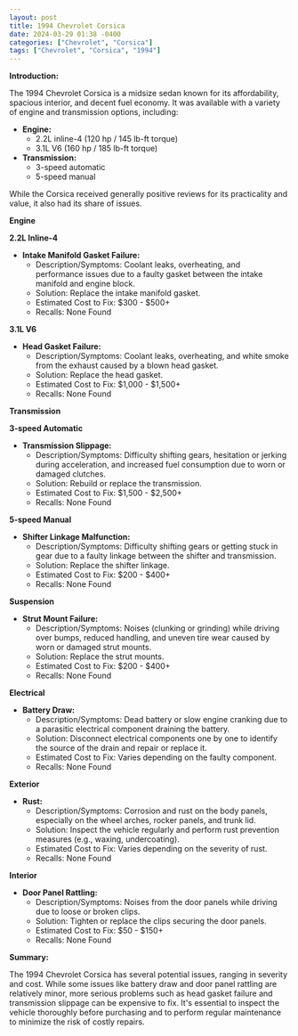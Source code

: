 ```yaml
---
layout: post
title: 1994 Chevrolet Corsica
date: 2024-03-29 01:38 -0400
categories: ["Chevrolet", "Corsica"]
tags: ["Chevrolet", "Corsica", "1994"]
---
```

**Introduction:**

The 1994 Chevrolet Corsica is a midsize sedan known for its affordability, spacious interior, and decent fuel economy. It was available with a variety of engine and transmission options, including:

* **Engine:**
    * 2.2L inline-4 (120 hp / 145 lb-ft torque)
    * 3.1L V6 (160 hp / 185 lb-ft torque)
* **Transmission:**
    * 3-speed automatic
    * 5-speed manual

While the Corsica received generally positive reviews for its practicality and value, it also had its share of issues.

**Engine**

**2.2L Inline-4**

* **Intake Manifold Gasket Failure:**
    * Description/Symptoms: Coolant leaks, overheating, and performance issues due to a faulty gasket between the intake manifold and engine block.
    * Solution: Replace the intake manifold gasket.
    * Estimated Cost to Fix: $300 - $500+
    * Recalls: None Found

**3.1L V6**

* **Head Gasket Failure:**
    * Description/Symptoms: Coolant leaks, overheating, and white smoke from the exhaust caused by a blown head gasket.
    * Solution: Replace the head gasket.
    * Estimated Cost to Fix: $1,000 - $1,500+
    * Recalls: None Found

**Transmission**

**3-speed Automatic**

* **Transmission Slippage:**
    * Description/Symptoms: Difficulty shifting gears, hesitation or jerking during acceleration, and increased fuel consumption due to worn or damaged clutches.
    * Solution: Rebuild or replace the transmission.
    * Estimated Cost to Fix: $1,500 - $2,500+
    * Recalls: None Found

**5-speed Manual**

* **Shifter Linkage Malfunction:**
    * Description/Symptoms: Difficulty shifting gears or getting stuck in gear due to a faulty linkage between the shifter and transmission.
    * Solution: Replace the shifter linkage.
    * Estimated Cost to Fix: $200 - $400+
    * Recalls: None Found

**Suspension**

* **Strut Mount Failure:**
    * Description/Symptoms: Noises (clunking or grinding) while driving over bumps, reduced handling, and uneven tire wear caused by worn or damaged strut mounts.
    * Solution: Replace the strut mounts.
    * Estimated Cost to Fix: $200 - $400+
    * Recalls: None Found

**Electrical**

* **Battery Draw:**
    * Description/Symptoms: Dead battery or slow engine cranking due to a parasitic electrical component draining the battery.
    * Solution: Disconnect electrical components one by one to identify the source of the drain and repair or replace it.
    * Estimated Cost to Fix: Varies depending on the faulty component.
    * Recalls: None Found

**Exterior**

* **Rust:**
    * Description/Symptoms: Corrosion and rust on the body panels, especially on the wheel arches, rocker panels, and trunk lid.
    * Solution: Inspect the vehicle regularly and perform rust prevention measures (e.g., waxing, undercoating).
    * Estimated Cost to Fix: Varies depending on the severity of rust.
    * Recalls: None Found

**Interior**

* **Door Panel Rattling:**
    * Description/Symptoms: Noises from the door panels while driving due to loose or broken clips.
    * Solution: Tighten or replace the clips securing the door panels.
    * Estimated Cost to Fix: $50 - $150+
    * Recalls: None Found

**Summary:**

The 1994 Chevrolet Corsica has several potential issues, ranging in severity and cost. While some issues like battery draw and door panel rattling are relatively minor, more serious problems such as head gasket failure and transmission slippage can be expensive to fix. It's essential to inspect the vehicle thoroughly before purchasing and to perform regular maintenance to minimize the risk of costly repairs.
